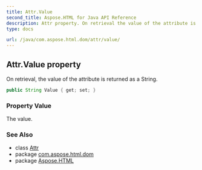 ```yaml
---
title: Attr.Value
second_title: Aspose.HTML for Java API Reference
description: Attr property. On retrieval the value of the attribute is returned as a String
type: docs

url: /java/com.aspose.html.dom/attr/value/
---
```

## Attr.Value property

On retrieval, the value of the attribute is returned as a String.

```java
public String Value { get; set; }
```

### Property Value

The value.

### See Also

* class [Attr](../)
* package [com.aspose.html.dom](../../../com.aspose.html.dom/)
* package [Aspose.HTML](../../../)
